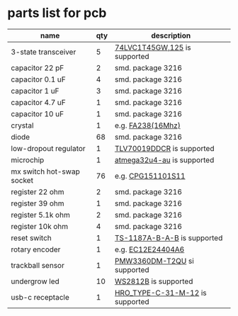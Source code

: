 # parts list for pcb

|name|qty|description|
|---|---|---|
|3-state transceiver|5|[74LVC1T45GW,125](https://assets.nexperia.com/documents/data-sheet/74LVC_LVCH1T45.pdf) is supported|
|capacitor 22 pF|2|smd. package 3216|
|capacitor 0.1 uF|4|smd. package 3216|
|capacitor 1 uF|3|smd. package 3216|
|capacitor 4.7 uF|1|smd. package 3216|
|capacitor 10 uF|1|smd. package 3216|
|crystal|1|e.g. [FA238(16Mhz)](https://support.epson.biz/td/api/doc_check.php?dl=brief_FA-238)|
|diode|68|smd. package 3216|
|low-dropout regulator|1|[TLV70019DDCR](https://www.ti.com/lit/ds/symlink/tlv700.pdf) is supported|
|microchip|1|[atmega32u4-au](https://ww1.microchip.com/downloads/en/DeviceDoc/Atmel-7766-8-bit-AVR-ATmega16U4-32U4_Datasheet.pdf) is supported|
|mx switch hot-swap socket|76|e.g. [CPG151101S11](http://www.kailh.com/en/Products/Ks/HPC/883.html)|
|register 22 ohm|2|smd. package 3216|
|register 39 ohm|1|smd. package 3216|
|register 5.1k ohm|2|smd. package 3216|
|register 10k ohm|4|smd. package 3216|
|reset switch|1|[TS-1187A-B-A-B](https://datasheet.lcsc.com/lcsc/2002271431_XKB-Connectivity-TS-1187A-B-A-B_C318884.pdf) is supported|
|rotary encoder|1|e.g. [EC12E24404A6](https://www.mouser.jp/datasheet/2/15/EC12E-1370769.pdf)|
|trackball sensor|1|[PMW3360DM-T2QU](https://d3s5r33r268y59.cloudfront.net/datasheets/9604/2017-05-07-18-19-11/PMS0058-PMW3360DM-T2QU-DS-R1.50-26092016._20161202173741.pdf) si supported|
|undergrow led|10|[WS2812B](https://cdn-shop.adafruit.com/datasheets/WS2812B.pdf) is supported|
|usb-c receptacle|1|[HRO_TYPE-C-31-M-12](https://datasheet.lcsc.com/lcsc/2205251630_Korean-Hroparts-Elec-TYPE-C-31-M-12_C165948.pdf) is supported|
